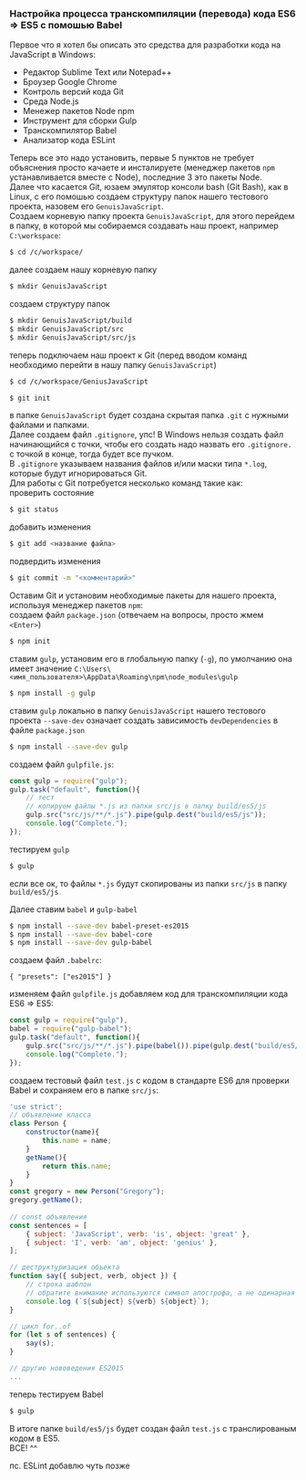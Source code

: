 ### Настройка процесса транскомпиляции (перевода) кода ES6 => ES5 c помошью Babel
Первое что я хотел бы описать это средства для разработки кода на JavaScript в Windows:
* Редактор Sublime Text или Notepad++
* Броузер Google Chrome 
* Контроль версий кода Git
* Среда Node.js
* Менежер пакетов Node npm
* Инструмент для сборки Gulp 
* Транскомпилятор Babel 
* Анализатор кода ESLint

Теперь все это надо установить, первые 5 пунктов не требует объяснения просто качаете и инсталируете (менеджер пакетов `npm` устанавливается вместе с Node), последние 3 это пакеты Node.<br>
Далее что касается Git, юзаем эмулятор консоли bash (Git Bash), как в Linux, с его помошью создаем структуру папок нашего тестового проекта, назовем его `GenuisJavaScript`.<br>
Создаем корневую папку проекта `GenuisJavaScript`, для этого перейдем в папку, в которой мы собираемся создавать наш проект, например `C:\workspace`:
```bash
$ cd /c/workspace/
```
далее создаем нашу корневую папку 
```bash
$ mkdir GenuisJavaScript
```
создаем структуру папок
```bash
$ mkdir GenuisJavaScript/build
$ mkdir GenuisJavaScript/src
$ mkdir GenuisJavaScript/src/js
```
теперь подключаем наш проект к Git (перед вводом команд необходимо перейти в нашу папку `GenuisJavaScript`)
```bash
$ cd /c/workspace/GeniusJavaScript
```
```bash
$ git init
```
в папке `GenuisJavaScript` будет создана скрытая папка `.git` с нужными файлами и папками.<br>
Далее создаем файл `.gitignore`, упс! В Windows нельзя создать файл начинающийся с точки, чтобы его создать надо назвать его `.gitignore.` с точкой в конце, тогда будет все пучком.<br>
В `.gitignore` указываем названия файлов и/или маски типа `*.log`, которые будут игнорироваться Git.<br>
Для работы с Git потребуется несколько команд такие как:<br>
проверить состояние
```bash
$ git status
```
добавить изменения
```bash
$ git add <название файла>
```
подвердить изменения
```bash
$ git commit -m "<комментарий>"
```
Оставим Git и установим необходимые пакеты для нашего проекта, используя менеджер пакетов `npm`:<br>
создаем файл `package.json` (отвечаем на вопросы, просто жмем `<Enter>`)
```bash
$ npm init
```
ставим `gulp`, установим его в глобальную папку (`-g`), по умолчанию она имеет значение `C:\Users\<имя_пользователя>\AppData\Roaming\npm\node_modules\gulp`
```bash
$ npm install -g gulp
```
ставим `gulp` локально в папку `GenuisJavaScript` нашего тестового проекта
`--save-dev` означает создать зависимость `devDependencies` в файле `package.json`
```bash
$ npm install --save-dev gulp
```
создаем файл `gulpfile.js`:
```js
const gulp = require("gulp");
gulp.task("default", function(){
	// тест
	// копируем файлы *.js из папки src/js в папку build/es5/js
	gulp.src("src/js/**/*.js").pipe(gulp.dest("build/es5/js"));
	console.log("Complete.");
});
```
тестируем `gulp`
```bash
$ gulp
```
если все ок, то файлы `*.js` будут скопированы из папки `src/js` в папку `build/es5/js`

Далее ставим `babel` и `gulp-babel`
```bash
$ npm install --save-dev babel-preset-es2015 
$ npm install --save-dev babel-core
$ npm install --save-dev gulp-babel
```
создаем файл `.babelrc`:

	{ "presets": ["es2015"] }

изменяем файл `gulpfile.js` добавляем код для транскомпиляции кода ES6 => ES5:
```js
const gulp = require("gulp"),
babel = require("gulp-babel");
gulp.task("default", function(){
	gulp.src("src/js/**/*.js").pipe(babel()).pipe(gulp.dest("build/es5/js"));
	console.log("Complete.");
});
```
создаем тестовый файл `test.js` с кодом в стандарте ES6 для проверки Babel и сохраняем его в папке `src/js`:
```js
'use strict';	
// объявление класса
class Person {
	constructor(name){
		this.name = name;
	}
	getName(){
		return this.name;
	}
}
const gregory = new Person("Gregory");
gregory.getName();
	
// const объявления 
const sentences = [
	{ subject: 'JavaScript', verb: 'is', object: 'great' },
	{ subject: 'I', verb: 'am', object: 'genius' },
];

// деструктуризация объекта
function say({ subject, verb, object }) {
	// строка шаблон
	// обратите внимание используются символ апострофа, а не одинарная ковычка
	console.log (`${subject} ${verb} ${object}`);
}

// цикл for..of
for (let s of sentences) {
	say(s);
}

// другие нововедения ES2015
...
```
теперь тестируем Babel 
```bash
$ gulp
```
В итоге папке `build/es5/js` будет создан файл `test.js` с транслированым кодом в ES5.<br>
ВСЕ! ^^

пс. ESLint добавлю чуть позже
